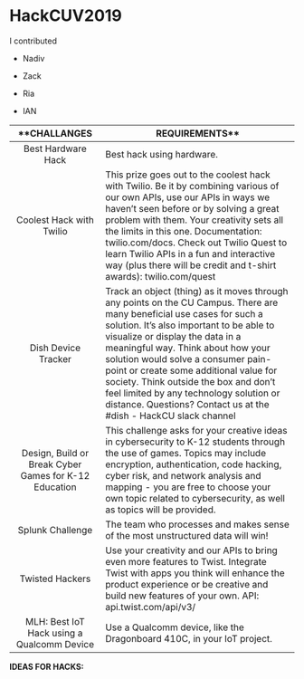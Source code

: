 # HackCUV2019

I contributed
- Nadiv
* Zack
- Ria
* IAN


| **CHALLANGES                 | REQUIREMENTS** |
|:----------------------:|--------------|
| Best Hardware Hack | Best hack using hardware. |
| Coolest Hack with Twilio | This prize goes out to the coolest hack with Twilio. Be it by combining various of our own APIs, use our APIs in ways we haven’t seen before or by solving a great problem with them. Your creativity sets all the limits in this one. Documentation: twilio.com/docs. Check out Twilio Quest to learn Twilio APIs in a fun and interactive way (plus there will be credit and t-shirt awards): twilio.com/quest
| Dish Device Tracker | Track an object (thing) as it moves through any points on the CU Campus. There are many beneficial use cases for such a solution. It’s also important to be able to visualize or display the data in a meaningful way. Think about how your solution would solve a consumer pain-point or create some additional value for society. Think outside the box and don’t feel limited by any technology solution or distance. Questions? Contact us at the #dish - HackCU slack channel |
| Design, Build or Break Cyber Games for K-12 Education | This challenge asks for your creative ideas in cybersecurity to K-12 students through the use of games. Topics may include encryption, authentication, code hacking, cyber risk, and network analysis and mapping - you are free to choose your own topic related to cybersecurity, as well as topics will be provided. |
| Splunk Challenge | The team who processes and makes sense of the most unstructured data will win! |
| Twisted Hackers | Use your creativity and our APIs to bring even more features to Twist. Integrate Twist with apps you think will enhance the product experience or be creative and build new features of your own. API: api.twist.com/api/v3/ |
| MLH: Best IoT Hack using a Qualcomm Device | Use a Qualcomm device, like the Dragonboard 410C, in your IoT project. |









**IDEAS FOR HACKS:**



